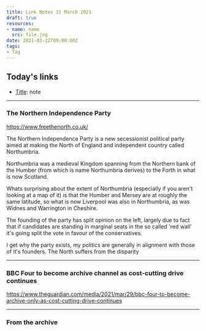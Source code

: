 ```yaml
---
title: Link Notes 31 March 2021
draft: true
resources:
- name: name
  src: file.jog
date: 2021-03-22T09:00:00Z
tags:
- Tag
---
```


## Today's links

* [Title](/blog/links/2021/03/22#title): note

<!--more-->

---

### The Northern Independence Party

https://www.freethenorth.co.uk/

The Northern Independence Party is a new secessionist political party aimed at making the North of England and independent country called Northumbria. 

Northumbria was a medieval Kingdom spanning from the Northern bank of the Humber (from which is name Northumbria derives) to the Forth in what is now Scotland.

Whats surprising about the extent of Northumbria (especially if you aren't looking at a map of it) is that the Humber and Mersey are at roughly the same latitude, so what is now Liverpool was also in Northumbria, as was Widnes and Warrington in Cheshire.

The founding of the party has split opinion on the left, largely due to fact that if candidates are standing in marginal seats in the so called 'red wall' it's going split the vote in favour of the conservatives.

I get why the party exists, my politics are generally in alignment with those of it's founders. The North suffers from the disparity

---

### BBC Four to become archive channel as cost-cutting drive continues

https://www.theguardian.com/media/2021/mar/29/bbc-four-to-become-archive-only-as-cost-cutting-drive-continues

---

### From the archive



